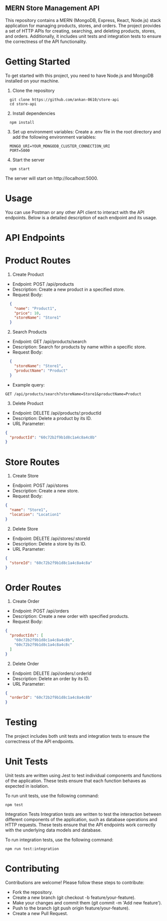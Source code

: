 ## MERN Store Management API

This repository contains a MERN (MongoDB, Express, React, Node.js) stack application for managing products, stores, and orders. 
The project provides a set of HTTP APIs for creating, searching, and deleting products, stores, and orders. Additionally, it includes unit tests and integration tests to ensure the correctness of the API functionality.

# Getting Started

To get started with this project, you need to have Node.js and MongoDB installed on your machine.

1. Clone the repository
```
  git clone https://github.com/ankan-0610/store-api
  cd store-api
```

2. Install dependencies
```
  npm install
```

3. Set up environment variables:
Create a .env file in the root directory and add the following environment variables:
```
  MONGO_URI=YOUR_MONGODB_CLUSTER_CONNECTION_URI
  PORT=5000
```

4. Start the server
```
  npm start
```

The server will start on http://localhost:5000.

# Usage

You can use Postman or any other API client to interact with the API endpoints. Below is a detailed description of each endpoint and its usage.

# API Endpoints
# Product Routes

1. Create Product

- Endpoint: POST /api/products
- Description: Create a new product in a specified store.
- Request Body:
```json
  {
    "name": "Product1",
    "price": 10,
    "storeName": "Store1"
  }
```

2. Search Products

- Endpoint: GET /api/products/search
- Description: Search for products by name within a specific store.
- Request Body:
```json
  {
    "storeName": "Store1",
    "productName": "Product"
  }
```
- Example query:
```
GET /api/products/search?storeName=Store1&productName=Product
```

3. Delete Product

- Endpoint: DELETE /api/products/:productId
- Description: Delete a product by its ID.
- URL Parameter:
```json
{
  "productId": "60c72b2f9b1d8c1a4c8a4c8b"
}
```

# Store Routes

1. Create Store

- Endpoint: POST /api/stores
- Description: Create a new store.
- Request Body:
```json
{
  "name": "Store1",
  "location": "Location1"
}
```

2. Delete Store

- Endpoint: DELETE /api/stores/:storeId
- Description: Delete a store by its ID.
- URL Parameter:
```json
{
  "storeId": "60c72b2f9b1d8c1a4c8a4c8a"
}
```

# Order Routes

1. Create Order

- Endpoint: POST /api/orders
- Description: Create a new order with specified products.
- Request Body:
```json
{
  "productIds": [
    "60c72b2f9b1d8c1a4c8a4c8b",
    "60c72b2f9b1d8c1a4c8a4c8c"
  ]
}
```

2. Delete Order

- Endpoint: DELETE /api/orders/:orderId
- Description: Delete an order by its ID.
- URL Parameter:
```json
{
  "orderId": "60c72b2f9b1d8c1a4c8a4c8b"
}
```

# Testing
The project includes both unit tests and integration tests to ensure the correctness of the API endpoints.

# Unit Tests
Unit tests are written using Jest to test individual components and functions of the application. These tests ensure that each function behaves as expected in isolation.

To run unit tests, use the following command:
```
npm test
```

Integration Tests
Integration tests are written to test the interaction between different components of the application, such as database operations and HTTP requests. These tests ensure that the API endpoints work correctly with the underlying data models and database.

To run integration tests, use the following command:
```
npm run test:integration
```

# Contributing
Contributions are welcome! Please follow these steps to contribute:

- Fork the repository.
- Create a new branch (git checkout -b feature/your-feature).
- Make your changes and commit them (git commit -m 'Add new feature').
- Push to the branch (git push origin feature/your-feature).
- Create a new Pull Request.
